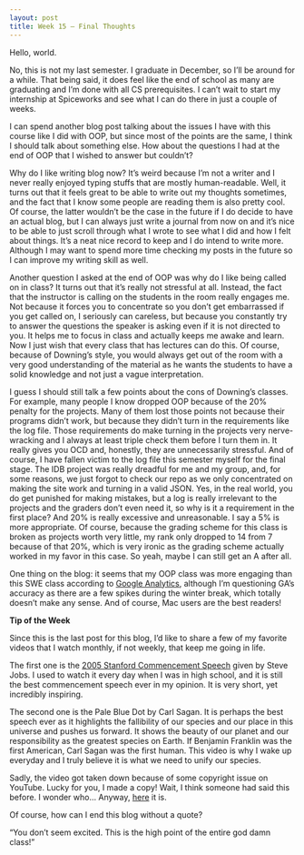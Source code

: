 ```yaml
--- 
layout: post 
title: Week 15 – Final Thoughts
--- 
```


Hello, world.

No, this is not my last semester. I graduate in December, so I’ll be around for a while. That being said, it does feel like the end of school as many are graduating and I’m done with all CS prerequisites. I can’t wait to start my internship at Spiceworks and see what I can do there in just a couple of weeks.

I can spend another blog post talking about the issues I have with this course like I did with OOP, but since most of the points are the same, I think I should talk about something else. How about the questions I had at the end of OOP that I wished to answer but couldn’t?

Why do I like writing blog now? It’s weird because I’m not a writer and I never really enjoyed typing stuffs that are mostly human-readable. Well, it turns out that it feels great to be able to write out my thoughts sometimes, and the fact that I know some people are reading them is also pretty cool. Of course, the latter wouldn’t be the case in the future if I do decide to have an actual blog, but I can always just write a journal from now on and it’s nice to be able to just scroll through what I wrote to see what I did and how I felt about things. It’s a neat nice record to keep and I do intend to write more. Although I may want to spend more time checking my posts in the future so I can improve my writing skill as well.

Another question I asked at the end of OOP was why do I like being called on in class? It turns out that it’s really not stressful at all. Instead, the fact that the instructor is calling on the students in the room really engages me. Not because it forces you to concentrate so you don’t get embarrassed if you get called on, I seriously can careless, but because you constantly try to answer the questions the speaker is asking even if it is not directed to you. It helps me to focus in class and actually keeps me awake and learn. Now I just wish that every class that has lectures can do this. Of course, because of Downing’s style, you would always get out of the room with a very good understanding of the material as he wants the students to have a solid knowledge and not just a vague interpretation.

I guess I should still talk a few points about the cons of Downing’s classes. For example, many people I know dropped OOP because of the 20% penalty for the projects. Many of them lost those points not because their programs didn’t work, but because they didn’t turn in the requirements like the log file. Those requirements do make turning in the projects very nerve-wracking and I always at least triple check them before I turn them in. It really gives you OCD and, honestly, they are unnecessarily stressful. And of course, I have fallen victim to the log file this semester myself for the final stage. The IDB project was really dreadful for me and my group, and, for some reasons, we just forgot to check our repo as we only concentrated on making the site work and turning in a valid JSON. Yes, in the real world, you do get punished for making mistakes, but a log is really irrelevant to the projects and the graders don’t even need it, so why is it a requirement in the first place? And 20% is really excessive and unreasonable. I say a 5% is more appropriate. Of course, because the grading scheme for this class is broken as projects worth very little, my rank only dropped to 14 from 7 because of that 20%, which is very ironic as the grading scheme actually worked in my favor in this case. So yeah, maybe I can still get an A after all. 

One thing on the blog: it seems that my OOP class was more engaging than this SWE class according to [Google Analytics]( https://onedrive.live.com/redir?resid=97A5750B77CBF807!24972&authkey=!AJO7z7uikVXgX5U&ithint=file%2cpdf), although I’m questioning GA’s accuracy as there are a few spikes during the winter break, which totally doesn’t make any sense. And of course, Mac users are the best readers!

**Tip of the Week**

Since this is the last post for this blog, I’d like to share a few of my favorite videos that I watch monthly, if not weekly, that keep me going in life.

The first one is the [2005 Stanford Commencement Speech]( https://www.youtube.com/watch?v=UF8uR6Z6KLc&ab_channel=Stanford) given by Steve Jobs. I used to watch it every day when I was in high school, and it is still the best commencement speech ever in my opinion. It is very short, yet incredibly inspiring.

The second one is the Pale Blue Dot by Carl Sagan. It is perhaps the best speech ever as it highlights the fallibility of our species and our place in this universe and pushes us forward. It shows the beauty of our planet and our responsibility as the greatest species on Earth. If Benjamin Franklin was the first American, Carl Sagan was the first human. This video is why I wake up everyday and I truly believe it is what we need to unify our species.

Sadly, the video got taken down because of some copyright issue on YouTube. Lucky for you, I made a copy! Wait, I think someone had said this before. I wonder who… Anyway, [here]( https://onedrive.live.com/redir?resid=97A5750B77CBF807!24963&authkey=!AOBjzdHiZ7N93WQ&ithint=video%2cmp4) it is.

Of course, how can I end this blog without a quote?

“You don’t seem excited. This is the high point of the entire god damn class!”
